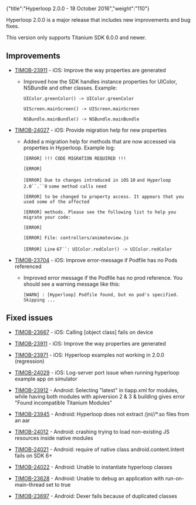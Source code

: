 {"title":"Hyperloop 2.0.0 - 18 October 2016","weight":"110"} 

Hyperloop 2.0.0 is a major release that includes new improvements and bug fixes.

This version only supports Titanium SDK 6.0.0 and newer.

## Improvements

*   [TIMOB-23911](https://jira.appcelerator.org/browse/TIMOB-23911) - iOS: Improve the way properties are generated
    
    *   Improved how the SDK handles instance properties for UIColor, NSBundle and other classes. Example:
        
        `UIColor.greenColor() -> UIColor.greenColor`
        
        `UIScreen.mainScreen() -> UIScreen.mainScreen`
        
        `NSBundle.mainBundle() -> NSBundle.mainBundle`
        
*   [TIMOB-24027](https://jira.appcelerator.org/browse/TIMOB-24027) - iOS: Provide migration help for new properties
    
    *   Added a migration help for methods that are now accessed via properties in Hyperloop. Example log:
        
        `[ERROR] !!! CODE MIGRATION REQUIRED !!!`
        
        `[ERROR]`
        
        `[ERROR] Due to changes introduced in iOS` `10` `and Hyperloop` `2.0``.``0` `some method calls need`
        
        `[ERROR] to be changed to property access. It appears that you used some of the affected`
        
        `[ERROR] methods. Please see the following list to help you migrate your code:`
        
        `[ERROR]`
        
        `[ERROR] File: controllers/animateview.js`
        
        `[ERROR] Line` `67``: UIColor.redColor() -> UIColor.redColor`
        
*   [TIMOB-23704](https://jira.appcelerator.org/browse/TIMOB-23704) - iOS: Improve error-message if Podfile has no Pods referenced
    
    *   Improved error message if the Podfile has no prod reference. You should see a warning message like this:
        
        `[WARN] : [Hyperloop] Podfile found, but no pod's specified. Skipping ...`
        

## Fixed issues

*   [TIMOB-23667](https://jira.appcelerator.org/browse/TIMOB-23667) - iOS: Calling \[object class\] fails on device
    
*   [TIMOB-23911](https://jira.appcelerator.org/browse/TIMOB-23911) - iOS: Improve the way properties are generated
    
*   [TIMOB-23971](https://jira.appcelerator.org/browse/TIMOB-23971) - iOS: Hyperloop examples not working in 2.0.0 (regression)
    
*   [TIMOB-24029](https://jira.appcelerator.org/browse/TIMOB-24029) - iOS: Log-server port issue when running hyperloop example app on simulator
    
*   [TIMOB-23912](https://jira.appcelerator.org/browse/TIMOB-23912) - Android: Selecting "latest" in tiapp.xml for modules, while having both modules with apiversion 2 & 3 & building gives error "Found incompatible Titanium Modules"
    
*   [TIMOB-23945](https://jira.appcelerator.org/browse/TIMOB-23945) - Android: Hyperloop does not extract /jni/<abi>/\*.so files from an aar
    
*   [TIMOB-24012](https://jira.appcelerator.org/browse/TIMOB-24012) - Android: crashing trying to load non-existing JS resources inside native modules
    
*   [TIMOB-24021](https://jira.appcelerator.org/browse/TIMOB-24021) - Android: require of native class android.content.Intent fails on SDK 6+
    
*   [TIMOB-24022](https://jira.appcelerator.org/browse/TIMOB-24022) - Android: Unable to instantiate hyperloop classes
    
*   [TIMOB-23628](https://jira.appcelerator.org/browse/TIMOB-23628) - Android: Unable to debug an application with run-on-main-thread set to true
    
*   [TIMOB-23697](https://jira.appcelerator.org/browse/TIMOB-23697) - Android: Dexer fails because of duplicated classes